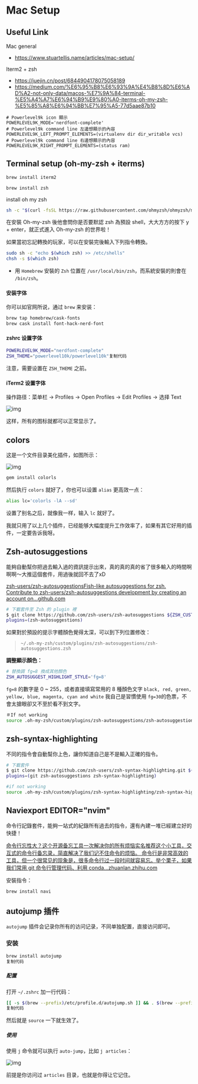 # Mac Setup

## Useful Link

Mac general

- https://www.stuartellis.name/articles/mac-setup/

Iterm2 + zsh

- https://juejin.cn/post/6844904178075058189 
- https://medium.com/%E6%95%B8%E6%93%9A%E4%B8%8D%E6%AD%A2-not-only-data/macos-%E7%9A%84-terminal-%E5%A4%A7%E6%94%B9%E9%80%A0-iterms-oh-my-zsh-%E5%85%A8%E6%94%BB%E7%95%A5-77d5aae87b10





```
# Powerlevel9k icon 顯示
POWERLEVEL9K_MODE='nerdfont-complete'
# Powerlevel9k command line 左邊想顯示的內容
POWERLEVEL9K_LEFT_PROMPT_ELEMENTS=(virtualenv dir dir_writable vcs) 
# Powerlevel9k command line 右邊想顯示的內容
POWERLEVEL9K_RIGHT_PROMPT_ELEMENTS=(status ram)
```







## Terminal setup (oh-my-zsh + iterms)



```bash
brew install iterm2
```



```bash
brew install zsh
```



install oh my zsh

```bash
sh -c "$(curl -fsSL https://raw.githubusercontent.com/ohmyzsh/ohmyzsh/master/tools/install.sh)"
```





在安裝 Oh-my-zsh 後他會問你是否要默認 zsh 為預設 shell，大大方方的按下 y + enter，就正式進入 Oh-my-zsh 的世界啦！

如果當初忘記轉換的玩家，可以在安裝完後輸入下列指令轉換。



```bash
sudo sh -c "echo $(which zsh) >> /etc/shells"
chsh -s $(which zsh)
```



- 用 `Homebrew` 安裝的 `Zsh` 位置在 `/usr/local/bin/zsh`，而系統安裝的則會在` /bin/zsh`。



#### 安装字体

你可以如官网所说，通过 `brew` 来安装：

```bash
brew tap homebrew/cask-fonts
brew cask install font-hack-nerd-font
```

#### zshrc 设置字体

```bash
POWERLEVEL9K_MODE="nerdfont-complete"
ZSH_THEME="powerlevel10k/powerlevel10k"复制代码
```

注意，需要设置在 `ZSH_THEME` 之前。

#### iTerm2 设置字体

操作路径：菜单栏 -> Profiles -> Open Profiles -> Edit Profiles -> 选择 Text

![img](https://p1-jj.byteimg.com/tos-cn-i-t2oaga2asx/gold-user-assets/2020/6/1/1726f38f0a297b08~tplv-t2oaga2asx-zoom-in-crop-mark:1304:0:0:0.awebp)

这样，所有的图标就都可以正常显示了。

## colors

这是一个文件目录美化插件，如图所示：

![img](https://p1-jj.byteimg.com/tos-cn-i-t2oaga2asx/gold-user-assets/2020/6/1/172700257e52ae07~tplv-t2oaga2asx-zoom-in-crop-mark:1304:0:0:0.awebp)

```bash
gem install colorls
```

然后执行 `colors` 就好了，你也可以设置 `alias` 更高效一点：

```bash
alias lc='colorls -lA --sd'
```

设置了别名之后，就像我一样，输入 `lc` 就好了。

我就只用了以上几个插件，已经能够大幅度提升工作效率了，如果有其它好用的插件，一定要告诉我呀。

## Zsh-autosuggestions

能夠自動幫你把過去輸入過的資訊提示出來，真的真的真的省了很多輸入的時間啊啊啊～大推這個套件，用過後就回不去了xD

[zsh-users/zsh-autosuggestionsFish-like autosuggestions for zsh. Contribute to zsh-users/zsh-autosuggestions development by creating an account on…github.com](https://github.com/zsh-users/zsh-autosuggestions/blob/master/INSTALL.md)

```bash
# 下載套件至 Zsh 的 plugin 裡
$ git clone https://github.com/zsh-users/zsh-autosuggestions ${ZSH_CUSTOM:-~/.oh-my-zsh/custom}/plugins/zsh-autosuggestions# 啟用套件（在 ~/.zshrc 裡）
plugins=(zsh-autosuggestions)
```

如果對於預設的提示字體顏色覺得太深，可以到下列位置修改：

> ```
> ~/.oh-my-zsh/custom/plugins/zsh-autosuggestions/zsh-autosuggestions.zsh
> ```

**調整顯示顏色：**

```bash
# 替換調 fg=8 換成其他顏色
ZSH_AUTOSUGGEST_HIGHLIGHT_STYLE='fg=8'
```

`fg=8` 的數字是 0 ~ 255，或者直接填寫常用的 8 種顏色文字 `black, red, green, yellow, blue, magenta, cyan and white` 我自己是習慣使用 `fg=30`的色票，不會太搶眼卻又不至於看不到文字。



```bash
＃If not working 
source .oh-my-zsh/custom/plugins/zsh-autosuggestions/zsh-autosuggestions.zsh
```



## zsh-syntax-highlighting

不同的指令會自動幫你上色，讓你知道自己是不是輸入正確的指令。

```bash
# 下載套件
$ git clone https://github.com/zsh-users/zsh-syntax-highlighting.git ${ZSH_CUSTOM:-~/.oh-my-zsh/custom}/plugins/zsh-syntax-highlighting# 啟用套件
plugins=(git zsh-autosuggestions zsh-syntax-highlighting)
```



```bash
#if not working 
source .oh-my-zsh/custom/plugins/zsh-syntax-highlighting/zsh-syntax-highlighting.zsh
```





## Naviexport EDITOR="nvim"

命令行記錄套件，能夠一站式的紀錄所有過去的指令，還有內建一堆已經建立好的快捷！

[命令行忘性大？这个开源备忘工具一次解决你的所有烦恼实名推荐这个小工具，交互式的命令行备忘录，简直解决了我们记不住命令的烦恼。 命令行是非常高效的工具，但一个很常见的现象是，很多命令行过一段时间就容易忘。举个栗子，如果我们常用 git 命令行管理代码、利用 conda…zhuanlan.zhihu.com](https://zhuanlan.zhihu.com/p/83584149)

安裝指令：

```bash
brew install navi
```

## autojump 插件

`autojump` 插件会记录你所有的访问记录，不同单独配置，直接访问即可。

### 安装

```bash
brew install autojump
复制代码
```

##### 配置

打开 `~/.zshrc` 加一行代码：

```bash
[[ -s $(brew --prefix)/etc/profile.d/autojump.sh ]] && . $(brew --prefix)/etc/profile.d/autojump.sh
复制代码
```

然后就是 `source` 一下就生效了。

##### 使用

使用 `j` 命令就可以执行 `auto-jump`，比如 `j articles`：

![img](https://p1-jj.byteimg.com/tos-cn-i-t2oaga2asx/gold-user-assets/2020/6/1/1727002559305cd1~tplv-t2oaga2asx-zoom-in-crop-mark:1304:0:0:0.awebp)

前提是你访问过 `articles` 目录，也就是你得让它记住。



